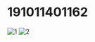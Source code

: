 # 191011401162
![1](https://user-images.githubusercontent.com/103947179/176475280-84d5aa55-a6a6-4d1b-89d8-04c86af3c778.PNG)
![2](https://user-images.githubusercontent.com/103947179/176475303-7c9ab5ed-d8ef-4b9e-87c3-6ac0689d3d01.PNG)
